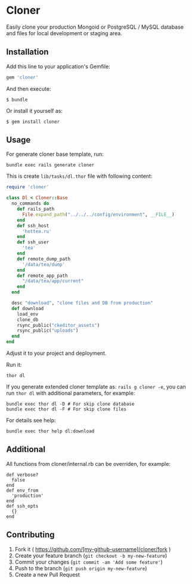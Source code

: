 # Cloner

Easily clone your production Mongoid or PostgreSQL / MySQL database and files for local development or staging area.

## Installation

Add this line to your application's Gemfile:

```ruby
gem 'cloner'
```

And then execute:

    $ bundle

Or install it yourself as:

    $ gem install cloner

## Usage

For generate cloner base template, run:

```
bundle exec rails generate cloner
```

This is create `lib/tasks/dl.thor` file with following content:
```ruby
require 'cloner'

class Dl < Cloner::Base
  no_commands do
    def rails_path
      File.expand_path("../../../config/environment", __FILE__)
    end
    def ssh_host
      'hottea.ru'
    end
    def ssh_user
      'tea'
    end
    def remote_dump_path
      '/data/tea/dump'
    end
    def remote_app_path
      "/data/tea/app/current"
    end
  end

  desc "download", "clone files and DB from production"
  def download
    load_env
    clone_db
    rsync_public("ckeditor_assets")
    rsync_public("uploads")
  end
end
```

Adjust it to your project and deployment.

Run it:

    thor dl


If you generate extended cloner template as: `rails g cloner -e`,
you can run `thor dl` with additional parameters, for example:
```
bundle exec thor dl -D # For skip clone database
bundle exec thor dl -F # For skip clone files
```

For details see help:
```
bundle exec thor help dl:download
```

## Additional

All functions from cloner/internal.rb can be overriden, for example:


    def verbose?
      false
    end
    def env_from
      'production'
    end
    def ssh_opts
      {}
    end

## Contributing

1. Fork it ( https://github.com/[my-github-username]/cloner/fork )
2. Create your feature branch (`git checkout -b my-new-feature`)
3. Commit your changes (`git commit -am 'Add some feature'`)
4. Push to the branch (`git push origin my-new-feature`)
5. Create a new Pull Request
